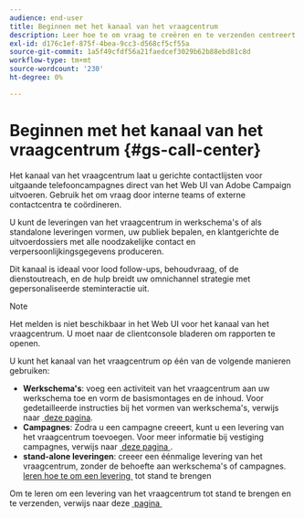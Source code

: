 ```yaml
---
audience: end-user
title: Beginnen met het kanaal van het vraagcentrum
description: Leer hoe te om vraag te creëren en te verzenden centreert leveringen met Adobe Campaign Web
exl-id: d176c1ef-875f-4bea-9cc3-d568cf5cf55a
source-git-commit: 1a5f49cfdf56a21faedcef3029b62b88ebd81c8d
workflow-type: tm+mt
source-wordcount: '230'
ht-degree: 0%

---
```


# Beginnen met het kanaal van het vraagcentrum {#gs-call-center}

Het kanaal van het vraagcentrum laat u gerichte contactlijsten voor uitgaande telefooncampagnes direct van het Web UI van Adobe Campaign uitvoeren. Gebruik het om vraag door interne teams of externe contactcentra te coördineren.

U kunt de leveringen van het vraagcentrum in werkschema&#39;s of als standalone leveringen vormen, uw publiek bepalen, en klantgerichte de uitvoerdossiers met alle noodzakelijke contact en verpersoonlijkingsgegevens produceren.

Dit kanaal is ideaal voor lood follow-ups, behoudvraag, of de dienstoutreach, en de hulp breidt uw omnichannel strategie met gepersonaliseerde steminteractie uit.

>[!NOTE]
>
>Het melden is niet beschikbaar in het Web UI voor het kanaal van het vraagcentrum. U moet naar de clientconsole bladeren om rapporten te openen.

U kunt het kanaal van het vraagcentrum op één van de volgende manieren gebruiken:

* **Werkschema&#39;s**: voeg een activiteit van het vraagcentrum aan uw werkschema toe en vorm de basismontages en de inhoud. Voor gedetailleerde instructies bij het vormen van werkschema&#39;s, verwijs naar [&#x200B; deze pagina &#x200B;](../workflows/gs-workflow-creation.md).
* **Campagnes**: Zodra u een campagne creeert, kunt u een levering van het vraagcentrum toevoegen. Voor meer informatie bij vestiging campagnes, verwijs naar [&#x200B; deze pagina &#x200B;](../campaigns/gs-campaigns.md).
* **stand-alone leveringen**: creeer een éénmalige levering van het vraagcentrum, zonder de behoefte aan werkschema&#39;s of campagnes. [&#x200B; leren hoe te om een levering &#x200B;](../msg/gs-deliveries.md) tot stand te brengen

Om te leren om een levering van het vraagcentrum tot stand te brengen en te verzenden, verwijs naar deze [&#x200B; pagina &#x200B;](../call-center/create-call-center.md)
